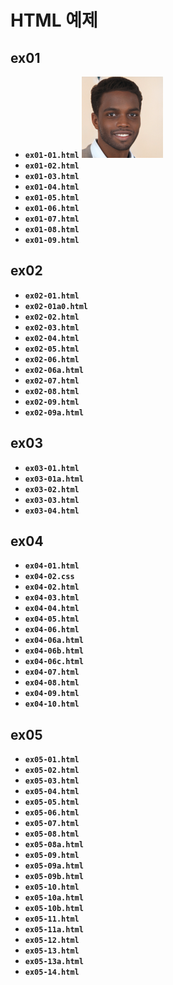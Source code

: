 # HTML 예제

## ex01

* **`ex01-01.html`**
![프로젝트 이미지](./image/member-1.png)
* **`ex01-02.html`**
* **`ex01-03.html`**
* **`ex01-04.html`**
* **`ex01-05.html`**
* **`ex01-06.html`**
* **`ex01-07.html`**
* **`ex01-08.html`**
* **`ex01-09.html`**

## ex02

* **`ex02-01.html`**
* **`ex02-01a0.html`**
* **`ex02-02.html`**
* **`ex02-03.html`**
* **`ex02-04.html`**
* **`ex02-05.html`**
* **`ex02-06.html`**
* **`ex02-06a.html`**
* **`ex02-07.html`**
* **`ex02-08.html`**
* **`ex02-09.html`**
* **`ex02-09a.html`**

## ex03

* **`ex03-01.html`**
* **`ex03-01a.html`**
* **`ex03-02.html`**
* **`ex03-03.html`**
* **`ex03-04.html`**

## ex04

* **`ex04-01.html`**
* **`ex04-02.css`**
* **`ex04-02.html`**
* **`ex04-03.html`**
* **`ex04-04.html`**
* **`ex04-05.html`**
* **`ex04-06.html`**
* **`ex04-06a.html`**
* **`ex04-06b.html`**
* **`ex04-06c.html`**
* **`ex04-07.html`**
* **`ex04-08.html`**
* **`ex04-09.html`**
* **`ex04-10.html`**

## ex05

* **`ex05-01.html`**
* **`ex05-02.html`**
* **`ex05-03.html`**
* **`ex05-04.html`**
* **`ex05-05.html`**
* **`ex05-06.html`**
* **`ex05-07.html`**
* **`ex05-08.html`**
* **`ex05-08a.html`**
* **`ex05-09.html`**
* **`ex05-09a.html`**
* **`ex05-09b.html`**
* **`ex05-10.html`**
* **`ex05-10a.html`**
* **`ex05-10b.html`**
* **`ex05-11.html`**
* **`ex05-11a.html`**
* **`ex05-12.html`**
* **`ex05-13.html`**
* **`ex05-13a.html`**
* **`ex05-14.html`**


